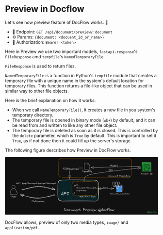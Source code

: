 # Preview in Docflow

Let's see how preview feature of DocFlow works. 🚀

- 🎯 Endpoint:
`GET /api/document/preview/:document`
- ⚙️ Params:
`{document: <docuent_id_or_name>}`
- 🔐 Authorization:
`Bearer <token>`

Here in Preview we use two important models, `fastapi.response`'s `FileResponse` amd `tempfile`'s `NamedTemporaryFile`.

`FileResponse` is used to return files.

`NamedTemporaryFile` is a function in Python's `tempfile` module that creates a temporary file with a unique name in the 
system's default location for temporary files. This function returns a file-like object that can be used in similar way 
to other file objects.

Here is the brief explanation on how it works:
- When we call `NameTemporaryFile()`, it creates a new file in you system's temporary directory.
- The temporary file is opened in binary mode (`wb+`) by default, and it can be read from and written to like any other
file object.
- The temporary file is deleted as soon as it is closed. This is controlled by the `delete` parameter, which is `True` 
by default. This is important to set it `True`, as if not done then it could fill up the server's storage.

The following figure describes how Preview in DocFlow works. 

![preview-document](../imgs/document/document_preview.png)

DocFlow allows, preview of only two media types, `image/` and `application/pdf`.
